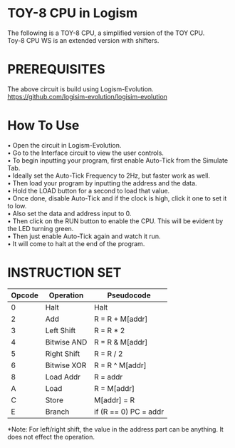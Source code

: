 
# TOY-8 CPU in Logism

The following is a TOY-8 CPU, a simplified version of the TOY CPU.\
Toy-8 CPU WS is an extended version with shifters.

# PREREQUISITES

The above circuit is build using Logism-Evolution.\
https://github.com/logisim-evolution/logisim-evolution

# How To Use

• Open the circuit in Logism-Evolution.\
• Go to the Interface circuit to view the user controls.\
• To begin inputting your program, first enable Auto-Tick from the Simulate Tab.\
• Ideally set the Auto-Tick Frequency to 2Hz, but faster work as well.\
• Then load your program by inputting the address and the data.\
• Hold the LOAD button for a second to load that value.\
• Once done, disable Auto-Tick and if the clock is high, click it one to set it to low.\
• Also set the data and address input to 0.\
• Then click on the RUN button to enable the CPU. This will be evident by the LED turning green.\
• Then just enable Auto-Tick again and watch it run.\
• It will come to halt at the end of the program.

# INSTRUCTION SET 

| Opcode | Operation | Pseudocode |
|--------|-----------|------------|
|   0    | Halt     | Halt  |
|   2    | Add      |  R = R + M[addr] |
|   3|   Left Shift | R = R * 2 |
|   4    | Bitwise AND |  R = R & M[addr] |
|5|Right Shift| R = R / 2|
|   6    |   Bitwise XOR| R = R ^ M[addr]  |
|   8    |   Load Addr |  R = addr |
|   A    |   Load|  R = M[addr] |
|   C    |   Store|  M[addr] = R |
|   E    |   Branch|  if (R == 0) PC = addr |

*Note: For left/right shift, the value in the address part can be anything. It does not effect the operation. 






